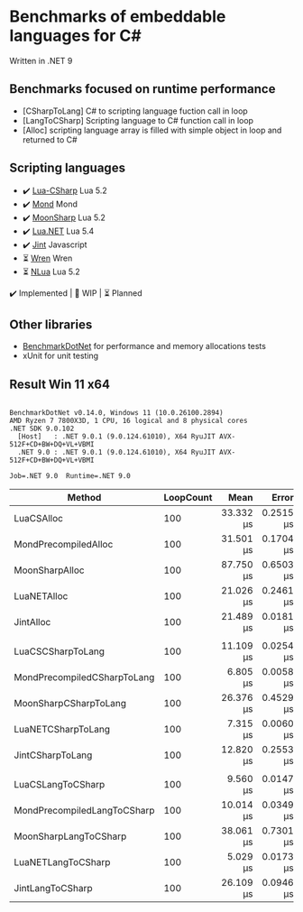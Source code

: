 # Benchmarks of embeddable languages for C#

Written in .NET 9

## Benchmarks focused on runtime performance
- [CSharpToLang] C# to scripting language fuction call in loop
- [LangToCSharp] Scripting language to C# function call in loop
- [Alloc] scripting language array is filled with simple object in loop and returned to C#

## Scripting languages
- ✔️ [Lua-CSharp](https://github.com/AnnulusGames/Lua-CSharp) Lua 5.2
- ✔️ [Mond](https://github.com/Rohansi/Mond) Mond
- ✔️ [MoonSharp](https://github.com/moonsharp-devs/moonsharp) Lua 5.2
- ✔️ [Lua.NET](https://github.com/tilkinsc/Lua.NET) Lua 5.4
- ✔️ [Jint](https://github.com/sebastienros/jint) Javascript
- ⏳ [Wren](https://github.com/stevewoolcock/WrenSharp) Wren
- ⏳ [NLua](https://github.com/NLua/NLua) Lua 5.2

✔️ Implemented | 🚧 WIP | ⏳ Planned

## Other libraries 
- [BenchmarkDotNet](https://github.com/dotnet/BenchmarkDotNet) for performance and memory allocations tests 
- xUnit for unit testing

## Result Win 11 x64
```

BenchmarkDotNet v0.14.0, Windows 11 (10.0.26100.2894)
AMD Ryzen 7 7800X3D, 1 CPU, 16 logical and 8 physical cores
.NET SDK 9.0.102
  [Host]   : .NET 9.0.1 (9.0.124.61010), X64 RyuJIT AVX-512F+CD+BW+DQ+VL+VBMI
  .NET 9.0 : .NET 9.0.1 (9.0.124.61010), X64 RyuJIT AVX-512F+CD+BW+DQ+VL+VBMI

Job=.NET 9.0  Runtime=.NET 9.0  

```
| Method                      | LoopCount | Mean      | Error     | StdDev    | Rank | Gen0   | Gen1   | Allocated |
|---------------------------- |---------- |----------:|----------:|----------:|-----:|-------:|-------:|----------:|
| LuaCSAlloc                  | 100       | 33.332 μs | 0.2515 μs | 0.2352 μs |    3 | 1.5869 | 0.6714 |   82208 B |
| MondPrecompiledAlloc        | 100       | 31.501 μs | 0.1704 μs | 0.1594 μs |    2 | 1.8311 | 0.2441 |   93584 B |
| MoonSharpAlloc              | 100       | 87.750 μs | 0.6503 μs | 0.5765 μs |    4 | 3.2959 | 0.9766 |  167864 B |
| LuaNETAlloc                 | 100       | 21.026 μs | 0.2461 μs | 0.2182 μs |    1 |      - |      - |      56 B |
| JintAlloc                   | 100       | 21.489 μs | 0.0181 μs | 0.0152 μs |    1 | 1.0376 | 0.0916 |   52704 B |
|                             |           |           |           |           |      |        |        |           |
| LuaCSCSharpToLang           | 100       | 11.109 μs | 0.0254 μs | 0.0237 μs |    3 | 0.2136 |      - |   11112 B |
| MondPrecompiledCSharpToLang | 100       |  6.805 μs | 0.0058 μs | 0.0051 μs |    1 | 0.4654 |      - |   23512 B |
| MoonSharpCSharpToLang       | 100       | 26.376 μs | 0.4529 μs | 0.4015 μs |    5 | 1.4648 | 0.4883 |   74968 B |
| LuaNETCSharpToLang          | 100       |  7.315 μs | 0.0060 μs | 0.0050 μs |    2 |      - |      - |         - |
| JintCSharpToLang            | 100       | 12.820 μs | 0.2553 μs | 0.3494 μs |    4 | 0.9308 |      - |   47200 B |
|                             |           |           |           |           |      |        |        |           |
| LuaCSLangToCSharp           | 100       |  9.560 μs | 0.0147 μs | 0.0138 μs |    2 | 0.0305 |      - |    1896 B |
| MondPrecompiledLangToCSharp | 100       | 10.014 μs | 0.0349 μs | 0.0310 μs |    3 | 0.3052 |      - |   15472 B |
| MoonSharpLangToCSharp       | 100       | 38.061 μs | 0.7301 μs | 0.9234 μs |    5 | 1.5869 | 0.5493 |   80840 B |
| LuaNETLangToCSharp          | 100       |  5.029 μs | 0.0173 μs | 0.0162 μs |    1 |      - |      - |         - |
| JintLangToCSharp            | 100       | 26.109 μs | 0.0946 μs | 0.0885 μs |    4 | 1.0071 |      - |   52056 B |
